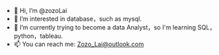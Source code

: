 - 👋 Hi, I’m @zozoLai
- 👀 I’m interested in database，such as mysql.
- 🌱 I’m currently trying to become a data Analyst，so I'm learning SQL，python，tableau.
- 📫 You can reach me: Zozo_Lai@outlook.com

<!---
zozoLai/zozoLai is a ✨ special ✨ repository because its `README.md` (this file) appears on your GitHub profile.
You can click the Preview link to take a look at your changes.
--->
